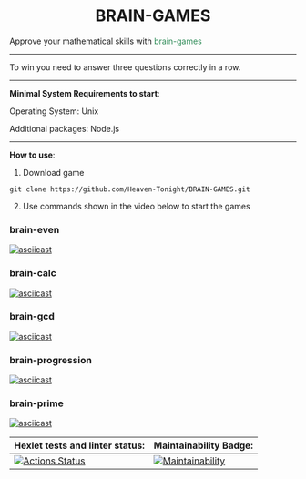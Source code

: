 <h1  align="center">BRAIN-GAMES</h1> 
<p>Approve your mathematical skills with <span style="color:#2E8B57">brain-games</span></p>

___

To win you need to answer three questions correctly in a row.

___

**Minimal System Requirements to start**:

Operating System: Unix

Additional packages: Node.js
___

**How to use**:

1. Download game

```git clone https://github.com/Heaven-Tonight/BRAIN-GAMES.git```

2. Use commands shown in the video below to start the games

### brain-even 
[![asciicast](https://asciinema.org/a/i3oov5AzNsTsp0XSPKBe2V9wF.svg)](https://asciinema.org/a/i3oov5AzNsTsp0XSPKBe2V9wF)

### brain-calc 
[![asciicast](https://asciinema.org/a/i3oov5AzNsTsp0XSPKBe2V9wF.svg)](https://asciinema.org/a/yF6itu5PO3xdkxlyA2pS4ZGFD)

### brain-gcd 
[![asciicast](https://asciinema.org/a/i3oov5AzNsTsp0XSPKBe2V9wF.svg)](https://asciinema.org/a/RgbKYW21rKD0DeBaGvXzlXAiR)

### brain-progression
[![asciicast](https://asciinema.org/a/i3oov5AzNsTsp0XSPKBe2V9wF.svg)](https://asciinema.org/a/sJePcq3S8LexNDV4KxiA1Lc9H)

### brain-prime
[![asciicast](https://asciinema.org/a/i3oov5AzNsTsp0XSPKBe2V9wF.svg)](https://asciinema.org/a/XT79bqtPMT1NBbGNQfIOpvMPf)


| Hexlet tests and linter status: | Maintainability Badge:|
|------------------------------------|--------------------------|
|[![Actions Status](https://github.com/Heaven-Tonight/frontend-project-44/actions/workflows/hexlet-check.yml/badge.svg)](https://github.com/Heaven-Tonight/frontend-project-44/actions)|[![Maintainability](https://api.codeclimate.com/v1/badges/3c5b49a9948f4f4c88f7/maintainability)](https://codeclimate.com/github/Heaven-Tonight/frontend-project-44/maintainability) |
